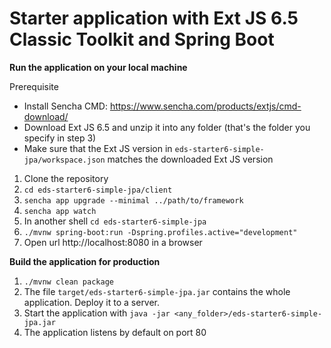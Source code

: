 # Starter application with Ext JS 6.5 Classic Toolkit and Spring Boot


**Run the application on your local machine**

Prerequisite
* Install Sencha CMD: https://www.sencha.com/products/extjs/cmd-download/
* Download Ext JS 6.5 and unzip it into any folder (that's the folder you specify in step 3)
* Make sure that the Ext JS version in ```eds-starter6-simple-jpa/workspace.json``` matches the downloaded Ext JS version

1. Clone the repository
2. ```cd eds-starter6-simple-jpa/client```
3. ```sencha app upgrade --minimal ../path/to/framework```
4. ```sencha app watch```
5. In another shell ```cd eds-starter6-simple-jpa```
6. ```./mvnw spring-boot:run -Dspring.profiles.active="development"```
7. Open url http://localhost:8080 in a browser


**Build the application for production**
1. ```./mvnw clean package```
2. The file ```target/eds-starter6-simple-jpa.jar``` contains the whole application. Deploy it to a server.
3. Start the application with ```java -jar <any_folder>/eds-starter6-simple-jpa.jar```
4. The application listens by default on port 80

